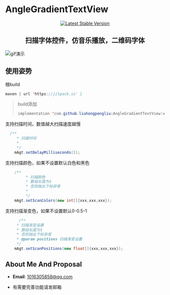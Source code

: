 # AngleGradientTextView


<p align="center">
   <a href="https://bintray.com/jessyancoding/maven/MVPArms/_latestVersion">
    <img src="https://img.shields.io/badge/Jcenter-v1.0.2-brightgreen.svg?style=flat-square" alt="Latest Stable Version" />
  </a>
</p>

<h2 align="center">扫描字体控件，仿音乐播放，二维码字体</h2>





![gif演示](C:\Users\Administrator\Desktop\ww.gif)



## **使用**姿势



根build

```java
maven { url 'https://jitpack.io' }
```



> build添加
>
> ```java
> implementation 'com.github.liuhongpengliu:AngleGradientTextView:v1.0.2'
> ```





支持扫描时间，数值越大扫描速度越慢

```java
  /**
     * 扫描时间
     *
     */
    mAgt.setDelayMilliseconds(1);

```



支持扫描颜色，如果不设置默认白色和黑色

```java
    /**
         * 扫描颜色
         * 数组长度为3
         * 否则抛出下标异常
         *
         */
	mAgt.setScanColors(new int[]{xxx,xxx,xxx});

```



支持扫描渐变色，如果不设置默认0-0.5-1

```java
	  /**
     * 扫描渐变设置
     * 数组长度为3
     * 否则抛出下标异常
     * @param positions 扫描渐变设置
     */
	mAgt.setScanPositions(new float[]{xxx,xxx,xxx});
```



## About Me And Proposal
* **Email**: <1016305858@qq.com>  

* 有需要完善功能请发邮箱

  

  